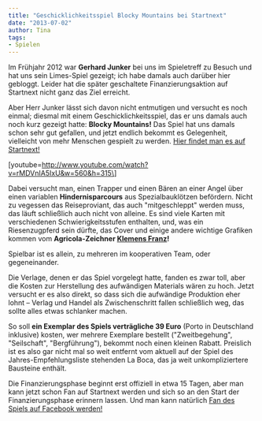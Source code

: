 ```yaml
---
title: "Geschicklichkeitsspiel Blocky Mountains bei Startnext"
date: "2013-07-02" 
author: Tina
tags:
- Spielen
---
```


Im Frühjahr 2012 war **Gerhard Junker** bei uns im Spieletreff zu Besuch und hat uns sein Limes-Spiel gezeigt; ich habe damals auch darüber hier gebloggt. Leider hat die später geschaltete Finanzierungsaktion auf Startnext nicht ganz das Ziel erreicht.

Aber Herr Junker lässt sich davon nicht entmutigen und versucht es noch einmal; diesmal mit einem Geschicklichkeitsspiel, das er uns damals auch noch kurz gezeigt hatte: **Blocky Mountains!** Das Spiel hat uns damals schon sehr gut gefallen, und jetzt endlich bekommt es Gelegenheit, vielleicht von mehr Menschen gespielt zu werden. [Hier findet man es auf Startnext!](http://www.startnext.de/blocky-mountains)

\[youtube=http://www.youtube.com/watch?v=rMDVnIA5IxU&w=560&h=315\]

Dabei versucht man, einen Trapper und einen Bären an einer Angel über einen variablen **Hindernisparcours** aus Spezialbauklötzen befördern. Nicht zu vegessen das Reiseproviant, das auch "mitgeschleppt" werden muss, das läuft schließlich auch nicht von alleine. Es sind viele Karten mit verschiedenen Schwierigkeitsstufen enthalten, und, was ein Riesenzugpferd sein dürfte, das Cover und einige andere wichtige Grafiken kommen vom **Agricola-Zeichner [Klemens Franz](http://www.atelier198.com/weblog/?page_id=7 "Liste seiner illustrierten Spiele")!**

Spielbar ist es allein, zu mehreren im kooperativen Team, oder gegeneinander.

Die Verlage, denen er das Spiel vorgelegt hatte, fanden es zwar toll, aber die Kosten zur Herstellung des aufwändigen Materials wären zu hoch. Jetzt versucht er es also direkt, so dass sich die aufwändige Produktion eher lohnt – Verlag und Handel als Zwischenschritt fallen schließlich weg, das sollte alles etwas schlanker machen.

So soll **ein Exemplar des Spiels verträgliche 39 Euro** (Porto in Deutschland inklusive) kosten, wer mehrere Exemplare bestellt ("Zweitbegehung", "Seilschaft", "Bergführung"), bekommt noch einen kleinen Rabatt. Preislich ist es also gar nicht mal so weit entfernt vom aktuell auf der Spiel des Jahres-Empfehlungsliste stehenden La Boca, das ja weit unkompliziertere Bausteine enthält.

Die Finanzierungsphase beginnt erst offiziell in etwa 15 Tagen, aber man kann jetzt schon Fan auf Startnext werden und sich so an den Start der Finanzierungsphase erinnern lassen. Und man kann natürlich [Fan des Spiels auf Facebook werden!](https://www.facebook.com/BlockyMountains "Blocky Mountains auf Facebook")
